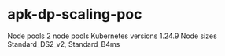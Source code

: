 # apk-dp-scaling-poc

Node pools
2 node pools
Kubernetes versions
1.24.9
Node sizes
Standard_DS2_v2, Standard_B4ms


